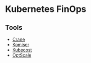 # Kubernetes FinOps

## Tools

- [Crane](/crane.md)
- [Komiser](/komiser.md)
- [Kubecost](/kubecost/README.md)
- [OptScale](https://github.com/hystax/optscale)
